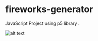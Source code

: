 # fireworks-generator

JavaScript Project using p5 library .

![alt text](http://f.angiva.re/Cav4i)
